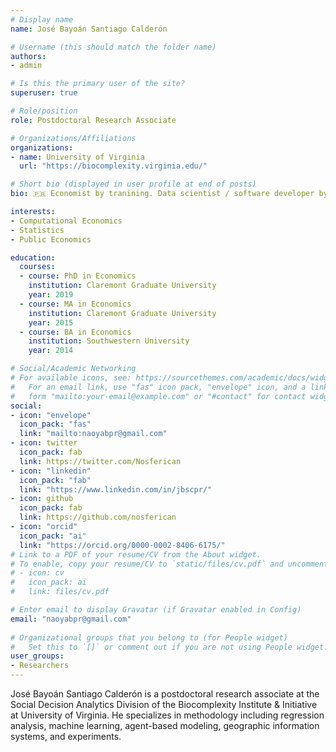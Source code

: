 ```yaml
---
# Display name
name: José Bayoán Santiago Calderón

# Username (this should match the folder name)
authors:
- admin

# Is this the primary user of the site?
superuser: true

# Role/position
role: Postdoctoral Research Associate

# Organizations/Affiliations
organizations:
- name: University of Virginia
  url: "https://biocomplexity.virginia.edu/"

# Short bio (displayed in user profile at end of posts)
bio: 🇵🇷 Economist by tranining. Data scientist / software developer by accident.

interests:
- Computational Economics
- Statistics
- Public Economics

education:
  courses:
  - course: PhD in Economics
    institution: Claremont Graduate University
    year: 2019
  - course: MA in Economics
    institution: Claremont Graduate University
    year: 2015
  - course: BA in Economics
    institution: Southwestern University
    year: 2014

# Social/Academic Networking
# For available icons, see: https://sourcethemes.com/academic/docs/widgets/#icons
#   For an email link, use "fas" icon pack, "envelope" icon, and a link in the
#   form "mailto:your-email@example.com" or "#contact" for contact widget.
social:
- icon: "envelope"
  icon_pack: "fas"
  link: "mailto:naoyabpr@gmail.com"
- icon: twitter
  icon_pack: fab
  link: https://twitter.com/Nosferican
- icon: "linkedin"
  icon_pack: "fab"
  link: "https://www.linkedin.com/in/jbscpr/"
- icon: github
  icon_pack: fab
  link: https://github.com/nosferican
- icon: "orcid"
  icon_pack: "ai"
  link: "https://orcid.org/0000-0002-8406-6175/"
# Link to a PDF of your resume/CV from the About widget.
# To enable, copy your resume/CV to `static/files/cv.pdf` and uncomment the lines below.  
# - icon: cv
#   icon_pack: ai
#   link: files/cv.pdf

# Enter email to display Gravatar (if Gravatar enabled in Config)
email: "naoyabpr@gmail.com"
  
# Organizational groups that you belong to (for People widget)
#   Set this to `[]` or comment out if you are not using People widget.  
user_groups:
- Researchers
---
```


José Bayoán Santiago Calderón is a postdoctoral research associate at the Social Decision Analytics Division of the Biocomplexity Institute & Initiative at University of Virginia. He specializes in methodology including regression analysis, machine learning, agent-based modeling, geographic information systems, and experiments.